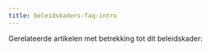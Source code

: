 ```yaml
---
title: beleidskaders-faq-intro
---
```


Gerelateerde artikelen met betrekking tot dit beleidskader:
